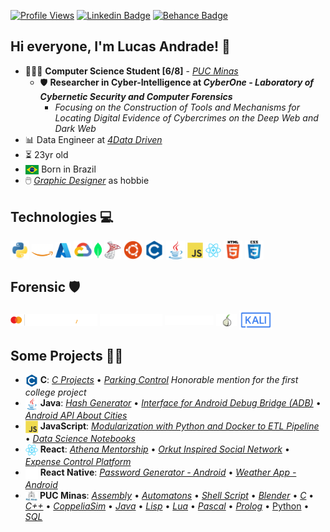 [![Profile Views](https://hits.seeyoufarm.com/api/count/incr/badge.svg?url=https%3A%2F%2Fgithub.com%2Flucasoal&count_bg=%2000000&title_bg=%23000000&icon=&color=%23E7E7E7&title=Profile+Views&edge_flat=false)](https://hits.seeyoufarm.com) [![Linkedin Badge](https://img.shields.io/badge/-Linkedin-86BFDD?=flat-circle&labelColor=black&logo=linkedin&logoColor=86BFDD&link=https://www.linkedin.com/in/lucasomarandradeleal/)](https://www.linkedin.com/in/lucasomarandradeleal/) [![Behance Badge](https://img.shields.io/badge/-Behance-86BFDD?=flat-circle&labelColor=black&logo=behance&logoColor=86BFDD&link=https://www.behance.net/lucasomarandradeleal)](https://www.behance.net/lucasomarandradeleal)

## Hi everyone, I'm Lucas Andrade! 👋

-   👨🏻‍💻 **Computer Science Student [6/8]** - [_PUC Minas_](https://computacao.pucpcaldas.br/)
    -   🛡️ **Researcher in Cyber-Intelligence at _CyberOne - Laboratory of Cybernetic Security and Computer Forensics_**
        -   _Focusing on the Construction of Tools and Mechanisms for Locating Digital Evidence of Cybercrimes on the Deep Web and Dark Web_
-   📊 Data Engineer at [_4Data Driven_](http://www.4datadriven.com.br/)
-   ⏳ 23yr old
-   <img align="center" alt="Brazil_Flag" height="15" src="./icons/brazil.svg"> Born in Brazil
-   🖱️ [_Graphic Designer_](https://www.behance.net/lucasomarandradeleal) as hobbie

## Technologies 💻

<div>
  <img align="center" alt="Python"      height="30" src="./icons/python.svg">
  <img align="center" alt="AWS"         height="20" src="./icons/aws.png">
  <img align="center" alt="Azure"       height="25" src="./icons/azure.svg">
  <img align="center" alt="GoogleCloud" height="30" src="./icons/gcp.svg">
  <img align="center" alt="MongoDB"     height="25" src="./icons/mongodb.svg">
  <img align="center" alt="SqlServer"   height="30" src="./icons/sql_server.png">
  <img align="center" alt="Linux"       height="30" src="./icons/ubuntu.svg">
  <img align="center" alt="C"           height="30" src="./icons/c.svg">
  <img align="center" alt="Java"        height="30" src="./icons/java.svg">
  <img align="center" alt="JavaScript"  height="25" src="./icons/js.svg">
  <img align="center" alt="React"       height="25" src="./icons/react.svg">
  <img align="center" alt="HTML5"       height="30" src="./icons/html5.svg">
  <img align="center" alt="CSS"         height="30" src="./icons/css.svg">
</div>

## Forensic 🛡️

<div> 
  <img align="center" alt="CipherTrace" height="20" src="./icons/ciphertrace.svg">
  <img align="center" alt="Maltego"     height="20" src="./icons/maltego.svg">
  <img align="center" alt="TATUM"       height="15" src="./icons/tatum.svg">
  <img align="center" alt="TOR"         height="20" src="./icons/tor.png">
  <img align="center" alt="Kali Linux"  height="30" src="./icons/kali.svg">
</div>

## Some Projects 🧑‍💻

<div>

-   <img align="top" alt="C"           height="20" src="./icons/c.svg"> **C**: [_C Projects_](https://github.com/lucasoal/Faculdade#c) • [_Parking Control_](https://github.com/lucasoal/Faculdade/tree/main/C/C-Estacionamentos) _Honorable mention for the first college project_
-   <img align="top" alt="Java"        height="20" src="./icons/java.svg"> **Java**: [_Hash Generator_](https://github.com/lucasoal/JavaGeradorHash) • [_Interface for Android Debug Bridge (ADB)_](https://github.com/lucasoal/JavaAdbInterface) • [_Android API About Cities_](https://github.com/lucasoal/JavaAndroidGeodbAPI)
-   <img align="top" alt="JavaScript"  height="20" src="./icons/js.svg"> **JavaScript**: [_Modularization with Python and Docker to ETL Pipeline_](https://github.com/lucasoal/ModularizationPythonDockerETLpipeline) • [_Data Science Notebooks_](https://github.com/lucasoal/Faculdade#python-notebook-)
-   <img align="top" alt="React"       height="20" src="./icons/react.svg"> **React**: [_Athena Mentorship_](https://github.com/athena-mentorship) • [_Orkut Inspired Social Network_](https://github.com/lucasoal/Alurakut) • [_Expense Control Platform_](https://github.com/lucasoal/ReactRedux)
-   <img align="top" alt="ReactNative" height="20" src="./icons/react_native.svg"> **React Native**: [_Password Generator - Android_](https://github.com/lucasoal/app-password-generator) • [_Weather App - Android_](https://github.com/lucasoal/AppClimapp)
-   <img align="top" alt="PUC"         height="17" src="./icons/puc_minas.png"> **PUC Minas**: [_Assembly_](https://github.com/lucasoal/Faculdade#assembly-) • [_Automatons_](https://github.com/lucasoal/Faculdade#automatons-) • [_Shell Script_](https://github.com/lucasoal/Faculdade#shell-script-) • [_Blender_](https://github.com/lucasoal/Faculdade#blender-) • [_C_](https://github.com/lucasoal/Faculdade#c-) • [_C++_](https://github.com/lucasoal/Faculdade#c-1-) • [_CoppeliaSim_](https://github.com/lucasoal/Faculdade#coppeliasim-) • [_Java_](https://github.com/lucasoal/Faculdade#java-) • [_Lisp_](https://github.com/lucasoal/Faculdade#lisp-) • [_Lua_](https://github.com/lucasoal/Faculdade#lua-) • [_Pascal_](https://github.com/lucasoal/Faculdade#pascal-) • [_Prolog_](https://github.com/lucasoal/Faculdade#prolog-) • [Python](https://github.com/lucasoal/Faculdade#python-notebook-) • [_SQL_](https://github.com/lucasoal/Faculdade#sql-)

</div>
